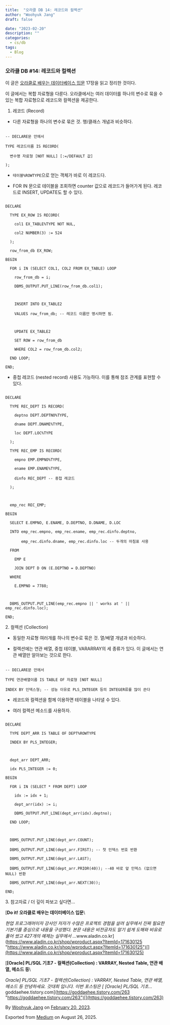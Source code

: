 ```yaml
---
title:  "오라클 DB 14: 레코드와 컬렉션"
author: "Woohyuk Jang"
draft: false

date: "2023-02-20"
description: ""
categories:
  - cs/db
tags:
  - Blog
---
```

### 오라클 DB #14: 레코드와 컬렉션



이 글은 [오라클로 배우는 데이터베이스 입문](https://www.aladin.co.kr/shop/wproduct.aspx?ItemId=171630125) 17장을 읽고 정리한 것이다.



이 글에서는 복합 자료형을 다룬다. 오라클에서는 여러 데이터를 하나의 변수로 묶을 수 있는 복합 자료형으로 레코드와 컬렉션을 제공한다.



1. 레코드 (Record)



* 다른 자료형을 하나의 변수로 묶은 것. 행/클래스 개념과 비슷하다.



```

-- DECLARE문 안에서

TYPE 레코드이름 IS RECORD(

  변수명 자료형 [NOT NULL] [:=/DEFAULT 값]

);

```



* `테이블%ROWTYPE`으로 얻는 객체가 바로 이 레코드다.

* FOR IN 문으로 테이블을 조회하면 counter 값으로 레코드가 들어가게 된다. 레코드로 INSERT, UPDATE도 할 수 있다.



```

DECLARE

  TYPE EX_ROW IS RECORD(

    col1 EX_TABLE%TYPE NOT NUL,

    col2 NUMBER(3) := 524

  );

  row_from_db EX_ROW;

BEGIN

  FOR i IN (SELECT COL1, COL2 FROM EX_TABLE) LOOP

    row_from_db = i;

    DBMS_OUTPUT.PUT_LINE(row_from_db.col1);



    INSERT INTO EX_TABLE2

    VALUES row_from_db; -- 레코드 이름만 명시하면 됨.



    UPDATE EX_TABLE2

    SET ROW = row_from_db

    WHERE COL2 = row_from_db.col2;

  END LOOP;

END;

```



* 중첩 레코드 (nested record) 사용도 가능하다. 이를 통해 참조 관계를 표현할 수 있다.



```

DECLARE

  TYPE REC_DEPT IS RECORD(

    deptno DEPT.DEPTNO%TYPE,

    dname DEPT.DNAME%TYPE,

    loc DEPT.LOC%TYPE

  );

  TYPE REC_EMP IS RECORD(

    empno EMP.EMPNO%TYPE,

    ename EMP.ENAME%TYPE,

    dinfo REC_DEPT -- 중첩 레코드

  );

  

  emp_rec REC_EMP;

BEGIN

  SELECT E.EMPNO, E.ENAME, D.DEPTNO, D.DNAME, D.LOC

  INTO emp_rec.empno, emp_rec.ename, emp_rec.dinfo.deptno, 

       emp_rec.dinfo.dname, emp_rec.dinfo.loc -- 두개의 마침표 사용

  FROM

    EMP E

    JOIN DEPT D ON (E.DEPTNO = D.DEPTNO)

  WHERE

    E.EMPNO = 7788;



  DBMS_OUTPUT.PUT_LINE(emp_rec.empno || ' works at ' || emp_rec.dinfo.loc);

END;

```



2\. 컬렉션 (Collection)



* 동일한 자료형 여러개를 하나의 변수로 묶은 것. 열/배열 개념과 비슷하다.

* 컬렉션에는 연관 배열, 중첩 테이블, VARARRAY의 세 종류가 있다. 이 글에서는 연관 배열만 알아보는 것으로 한다.



```

-- DECLARE문 안에서

TYPE 연관배열이름 IS TABLE OF 자료형 [NOT NULL]

INDEX BY 인덱스형; -- 성능 이유로 PLS_INTEGER 등의 INTEGER류를 많이 쓴다

```



* 레코드와 컬렉션을 함께 이용하면 테이블을 나타낼 수 있다.

* 여러 컬렉션 메소드를 사용하자.



```

DECLARE

  TYPE DEPT_ARR IS TABLE OF DEPT%ROWTYPE

  INDEX BY PLS_INTEGER;

  

  dept_arr DEPT_ARR;

  idx PLS_INTEGER := 0;

BEGIN

  FOR i IN (SELECT * FROM DEPT) LOOP

    idx := idx + 1;

    dept_arr(idx) := i;

    DBMS_OUTPUT.PUT_LINE(dept_arr(idx).deptno);

  END LOOP;



  DBMS_OUTPUT.PUT_LINE(dept_arr.COUNT);

  DBMS_OUTPUT.PUT_LINE(dept_arr.FIRST); -- 첫 인덱스 번호 반환

  DBMS_OUTPUT.PUT_LINE(dept_arr.LAST);

  DBMS_OUTPUT.PUT_LINE(dept_arr.PRIOR(40)); --40 바로 앞 인덱스 (없으면 NULL) 반환

  DBMS_OUTPUT.PUT_LINE(dept_arr.NEXT(30));

END;

```



3\. 참고자료 / 더 깊이 파보고 싶다면…



[**Do it! 오라클로 배우는 데이터베이스 입문**\

*현업 프로그래머이자 강사인 저자가 수많은 프로젝트 경험을 살려 실무에서 진짜 필요한 기본기를 중심으로 내용을 구성했다. 본문 내용은 비전공자도 알기 쉽게 도해와 비유로 풀어 썼고 427개의 예제는 실무에서 ...*&#x77;ww.aladin.co.kr](https://www.aladin.co.kr/shop/wproduct.aspx?ItemId=171630125 "https://www.aladin.co.kr/shop/wproduct.aspx?ItemId=171630125")[](https://www.aladin.co.kr/shop/wproduct.aspx?ItemId=171630125)



[**\[Oracle\] PL/SQL 기초7 - 컬렉션(Collection) : VARRAY, Nested Table, 연관 배열, 메소드 등**\

*Oracle\] PL/SQL 기초7 - 컬렉션(Collection) : VARRAY, Nested Table, 연관 배열, 메소드 등 안녕하세요. 갓대희 입니다. 이번 포스팅은 \[ \[Oracle\] PL/SQL 기초…*&#x67;oddaehee.tistory.com](https://goddaehee.tistory.com/263 "https://goddaehee.tistory.com/263")[](https://goddaehee.tistory.com/263)



By [Woohyuk Jang](https://medium.com/@morrranii) on [February 20, 2023](https://medium.com/p/276cb2e71c27).

Exported from [Medium](https://medium.com) on August 26, 2025.
